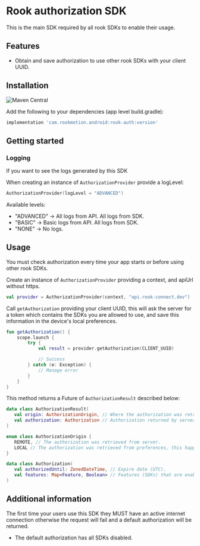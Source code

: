 # Rook authorization SDK

This is the main SDK required by all rook SDKs to enable their usage.

## Features

* Obtain and save authorization to use other rook SDKs with your client UUID.

## Installation

![Maven Central](https://img.shields.io/maven-central/v/com.rookmotion.android/rook-auth?color=%23F44336)

Add the following to your dependencies (app level build.gradle):

```groovy
implementation 'com.rookmotion.android:rook-auth:version'
```

## Getting started

### Logging

If you want to see the logs generated by this SDK

When creating an instance of `AuthorizationProvider` provide a logLevel:

```kotlin
AuthorizationProvider(logLevel = "ADVANCED")
```

Available levels:

* "ADVANCED" -> All logs from API. All logs from SDK.
* "BASIC" -> Basic logs from API. All logs from SDK.
* "NONE" -> No logs.

## Usage

You must check authorization every time your app starts or before using other rook SDKs.

Create an instance of `AuthorizationProvider` providing a context, and apiUrl without https.

```kotlin
val provider = AuthorizationProvider(context, "api.rook-connect.dev")
```

Call `getAuthorization` providing your client UUID, this will ask the server for a token which
   contains the SDKs you are allowed to use, and save this information in the device's local
   preferences.

```kotlin
fun getAuthorization() {
    scope.launch {
        try {
            val result = provider.getAuthorization(CLIENT_UUID)

            // Success
        } catch (e: Exception) {
            // Manage error
        }
    }
}
```

This method returns a Future of `AuthorizationResult` described below:

```kotlin
data class AuthorizationResult(
   val origin: AuthorizationOrigin, // Where the authorization was retrieved from.
   val authorization: Authorization // Authorization returned by server/preferences.
)

enum class AuthorizationOrigin {
   REMOTE, // The authorization was retrieved from server.
   LOCAL // The authorization was retrieved from preferences, this happens when the device does not have an active internet connection or if the request to the server fails.
}

data class Authorization(
   val authorizedUntil: ZonedDateTime, // Expire date (UTC).
   val features: Map<Feature, Boolean> // Features (SDKs) that are enabled or disabled.
)
```

## Additional information

The first time your users use this SDK they MUST have an active internet connection otherwise
the request will fail and a default authorization will be returned.

* The default authorization has all SDKs disabled.
